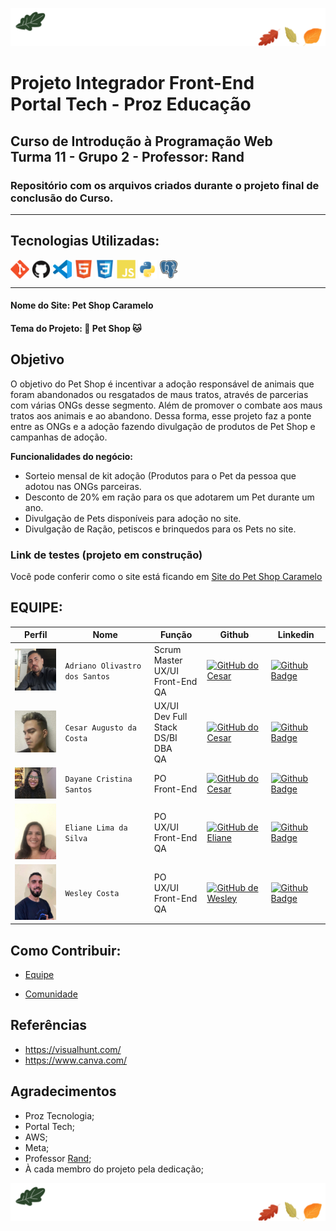 ![Green Retro Vintage Oak Tree Logo (Capa para Facebook) (1640 × 200 px)](img/markedown/capa_face.png)

# Projeto Integrador Front-End <br> Portal Tech - Proz Educação
## Curso de Introdução à Programação Web <br> Turma 11 - Grupo 2 - Professor: Rand
### Repositório com os arquivos criados durante o projeto final de conclusão do Curso.

---

## **Tecnologias Utilizadas:**

<div style="display: inline_block">
  <img align="center" alt="icone-GIT" height="30" src="https://github.com/devicons/devicon/blob/master/icons/git/git-original.svg">
  <img align="center" alt="icone-GIT-HUB" height="30" src="https://github.com/devicons/devicon/blob/master/icons/github/github-original.svg">
  <img align="center" alt="icone-VS-CODE" height="30" src="https://github.com/devicons/devicon/blob/master/icons/vscode/vscode-original.svg">
  <img align="center" alt="icone-HTML" height="30" src="https://raw.githubusercontent.com/devicons/devicon/master/icons/html5/html5-original.svg">
  <img align="center" alt="icone-CSS" height="30" src="https://raw.githubusercontent.com/devicons/devicon/master/icons/css3/css3-original.svg">
  <img align="center" alt="icone-JS" height="30" src="https://raw.githubusercontent.com/devicons/devicon/master/icons/javascript/javascript-plain.svg">
  <img align="center" alt="icone-Python" height="30" src="https://github.com/devicons/devicon/blob/master/icons/python/python-original.svg">
  <img align="center" alt="icone-SQL" height="30" src="https://github.com/devicons/devicon/blob/master/icons/postgresql/postgresql-original.svg">
  
</div>

---

#### **Nome do Site:** Pet Shop Caramelo 
  
#### **Tema do Projeto:** 🐶 Pet Shop 🐱
  
## Objetivo

O objetivo do Pet Shop é incentivar a adoção responsável de animais que foram abandonados ou resgatados de maus tratos, através de parcerias com várias ONGs desse segmento. Além de promover o combate aos maus tratos aos animais e ao abandono.
Dessa forma, esse projeto faz a ponte entre as ONGs e a adoção fazendo divulgação de produtos de Pet Shop e campanhas de adoção.

**Funcionalidades do negócio:**
* Sorteio mensal de kit adoção (Produtos para o Pet da pessoa que adotou nas ONGs parceiras.
* Desconto de 20% em ração para os que adotarem um Pet durante um ano.
* Divulgação de Pets disponíveis para adoção no site.
* Divulgação de Ração, petiscos e brinquedos para os Pets no site.

### Link de testes (projeto em construção)

Você pode conferir como o site está ficando em [Site do Pet Shop Caramelo](https://cesar-augusto-costa.github.io/projeto_integrador_FRONT_END_proz_turma11_grupo2/)

## **EQUIPE:**

| Perfil | Nome | Função | Github | Linkedin |
| ---------------- | ----- | --------- | --------- | --------- |
| <img width="100" alt="Foto de Perfil do Adriano" src="img/perfil_equipe/perfill_Adriano.jpeg"> | `Adriano Olivastro dos Santos` | Scrum Master <br> UX/UI <br> Front-End <br> QA | <a href="https://github.com/olivastroaos"> <img height="30" alt="GitHub do Cesar" src="https://img.shields.io/badge/-Github-000?style=flat-square&logo=Github&logoColor=white"></a> | [![Github Badge](https://img.shields.io/badge/LinkedIn-0077B5?style=for-the-badge&logo=linkedin&logoColor=white)](https://www.linkedin.com/in/adriano-olivastro-95841561/) |
| <img width="100" alt="Foto de Perfil do Cesar" src="./img/perfil_equipe/perfil_cesar.jpg"> | `Cesar Augusto da Costa` | UX/UI <br> Dev Full Stack <br> DS/BI <br> DBA <br> QA | <a href="https://github.com/cesar-augusto-costa"> <img height="30" alt="GitHub do Cesar" src="https://img.shields.io/badge/-Github-000?style=flat-square&logo=Github&logoColor=white"></a> | [![Github Badge](https://img.shields.io/badge/LinkedIn-0077B5?style=for-the-badge&logo=linkedin&logoColor=white)](https://www.linkedin.com/in/cesar-augusto-costa/) |
| <img width="100" alt="Foto de Perfil da Dayane" src="img/perfil_equipe/perfil_dayane.jpg"> | `Dayane Cristina Santos` | PO <br> Front-End  | <a href="https://github.com/olivastroaos"> <img height="30" alt="GitHub do Cesar" src="https://img.shields.io/badge/-Github-000?style=flat-square&logo=Github&logoColor=white"></a> | [![Github Badge](https://img.shields.io/badge/LinkedIn-0077B5?style=for-the-badge&logo=linkedin&logoColor=white)](https:https://www.linkedin.com/in/dayane-cristin) |
| <img width="100" alt="Foto de Perfil do Eliane" src="img/perfil_equipe/perfil_eliane.jpeg"> | `Eliane Lima da Silva` | PO <br> UX/UI <br> Front-End <br> QA | <a href="https://github.com/elimadasilva"> <img height="30" alt="GitHub de Eliane" src="https://img.shields.io/badge/-Github-000?style=flat-square&logo=Github&logoColor=white"></a> | [![Github Badge](https://img.shields.io/badge/LinkedIn-0077B5?style=for-the-badge&logo=linkedin&logoColor=white)](https://www.linkedin.com/in/eliane-lima-programador/) |
| <img width="100" alt="Foto de Perfil do Wesley" src="./img/perfil_equipe/perfil_wesley.jpeg"> | `Wesley Costa` | PO <br> UX/UI <br> Front-End <br> QA | <a href="https://github.com/Costaswes"> <img height="30" alt="GitHub de Wesley" src="https://img.shields.io/badge/-Github-000?style=flat-square&logo=Github&logoColor=white"></a> | [![Github Badge](https://img.shields.io/badge/LinkedIn-0077B5?style=for-the-badge&logo=linkedin&logoColor=white)](https://www.linkedin.com/in/wesley-costa-5ba683235/) |

## **Como Contribuir:**

* [Equipe](markedown/como_contribuir_equipe.md)

* [Comunidade](markedown/como_contribuir_comunidade.md)

## Referências
* https://visualhunt.com/
* https://www.canva.com/

## Agradecimentos

* Proz Tecnologia;
* Portal Tech;
* AWS;
* Meta;
* Professor [Rand](https://github.com/RandMelville);
* À cada membro do projeto pela dedicação;

![Green Retro Vintage Oak Tree Logo (Capa para Facebook) (1640 × 200 px)](img/markedown/capa_face.png)
